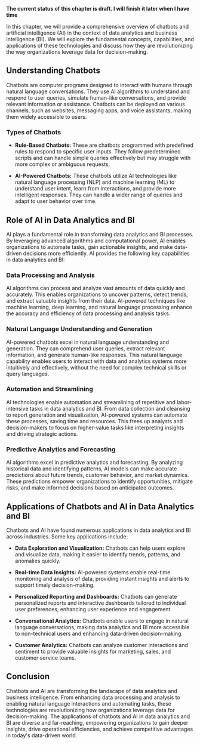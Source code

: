 **The current status of this chapter is draft. I will finish it later when I have time**

In this chapter, we will provide a comprehensive overview of chatbots and artificial intelligence (AI) in the context of data analytics and business intelligence (BI). We will explore the fundamental concepts, capabilities, and applications of these technologies and discuss how they are revolutionizing the way organizations leverage data for decision-making.

Understanding Chatbots
----------------------

Chatbots are computer programs designed to interact with humans through natural language conversations. They use AI algorithms to understand and respond to user queries, simulate human-like conversations, and provide relevant information or assistance. Chatbots can be deployed on various channels, such as websites, messaging apps, and voice assistants, making them widely accessible to users.

### Types of Chatbots

* **Rule-Based Chatbots:** These are chatbots programmed with predefined rules to respond to specific user inputs. They follow predetermined scripts and can handle simple queries effectively but may struggle with more complex or ambiguous requests.

* **AI-Powered Chatbots:** These chatbots utilize AI technologies like natural language processing (NLP) and machine learning (ML) to understand user intent, learn from interactions, and provide more intelligent responses. They can handle a wider range of queries and adapt to user behavior over time.

Role of AI in Data Analytics and BI
-----------------------------------

AI plays a fundamental role in transforming data analytics and BI processes. By leveraging advanced algorithms and computational power, AI enables organizations to automate tasks, gain actionable insights, and make data-driven decisions more efficiently. AI provides the following key capabilities in data analytics and BI:

### Data Processing and Analysis

AI algorithms can process and analyze vast amounts of data quickly and accurately. This enables organizations to uncover patterns, detect trends, and extract valuable insights from their data. AI-powered techniques like machine learning, deep learning, and natural language processing enhance the accuracy and efficiency of data processing and analysis tasks.

### Natural Language Understanding and Generation

AI-powered chatbots excel in natural language understanding and generation. They can comprehend user queries, extract relevant information, and generate human-like responses. This natural language capability enables users to interact with data and analytics systems more intuitively and effectively, without the need for complex technical skills or query languages.

### Automation and Streamlining

AI technologies enable automation and streamlining of repetitive and labor-intensive tasks in data analytics and BI. From data collection and cleansing to report generation and visualization, AI-powered systems can automate these processes, saving time and resources. This frees up analysts and decision-makers to focus on higher-value tasks like interpreting insights and driving strategic actions.

### Predictive Analytics and Forecasting

AI algorithms excel in predictive analytics and forecasting. By analyzing historical data and identifying patterns, AI models can make accurate predictions about future trends, customer behavior, and market dynamics. These predictions empower organizations to identify opportunities, mitigate risks, and make informed decisions based on anticipated outcomes.

Applications of Chatbots and AI in Data Analytics and BI
--------------------------------------------------------

Chatbots and AI have found numerous applications in data analytics and BI across industries. Some key applications include:

* **Data Exploration and Visualization:** Chatbots can help users explore and visualize data, making it easier to identify trends, patterns, and anomalies quickly.

* **Real-time Data Insights:** AI-powered systems enable real-time monitoring and analysis of data, providing instant insights and alerts to support timely decision-making.

* **Personalized Reporting and Dashboards:** Chatbots can generate personalized reports and interactive dashboards tailored to individual user preferences, enhancing user experience and engagement.

* **Conversational Analytics:** Chatbots enable users to engage in natural language conversations, making data analytics and BI more accessible to non-technical users and enhancing data-driven decision-making.

* **Customer Analytics:** Chatbots can analyze customer interactions and sentiment to provide valuable insights for marketing, sales, and customer service teams.

Conclusion
----------

Chatbots and AI are transforming the landscape of data analytics and business intelligence. From enhancing data processing and analysis to enabling natural language interactions and automating tasks, these technologies are revolutionizing how organizations leverage data for decision-making. The applications of chatbots and AI in data analytics and BI are diverse and far-reaching, empowering organizations to gain deeper insights, drive operational efficiencies, and achieve competitive advantages in today's data-driven world.

